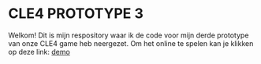# CLE4 PROTOTYPE 3
Welkom! 
Dit is mijn respository waar ik de code voor mijn derde prototype van onze CLE4 game heb neergezet.
Om het online te spelen kan je klikken op deze link: [demo](https://senalisa.github.io/CLE4-Prototype-3/)
